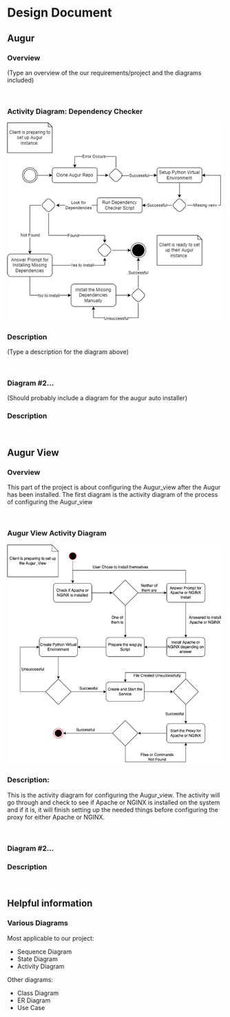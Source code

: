 # Design Document

## Augur
### Overview
(Type an overview of the our requirements/project and the diagrams included)

<br>

### Activity Diagram: Dependency Checker
![diagram](./diagrams/augur_activity_diagram.png)
<this is how you insert a picture into the md>

### Description
(Type a description for the diagram above)

<br>

### Diagram #2...
(Should probably include a diagram for the augur auto installer)
### Description

<br>

## Augur View
### Overview
This part of the project is about configuring the Augur_view after the Augur has been installed. The first diagram is the activity diagram of the process of configuring the Augur_view

<br>

### Augur View Activity Diagram
![diagram](./diagrams/AugurViewActivityDiagram.drawio.png)

### Description:
This is the activity diagram for configuring the Augur_view. The activity will go through and check to see if Apache or NGINX is installed on the system and if it is, it will finish setting up the needed things before configuring the proxy for either Apache or NGINX.

<br>

### Diagram #2...
### Description

<br>

## Helpful information
### Various Diagrams
Most applicable to our project:
* Sequence Diagram
* State Diagram
* Activity Diagram

Other diagrams:
* Class Diagram
* ER Diagram
* Use Case
